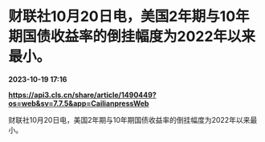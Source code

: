 # 财联社10月20日电，美国2年期与10年期国债收益率的倒挂幅度为2022年以来最小。

**2023-10-19 17:16**

**https://api3.cls.cn/share/article/1490449?os=web&sv=7.7.5&app=CailianpressWeb**

财联社10月20日电，美国2年期与10年期国债收益率的倒挂幅度为2022年以来最小。